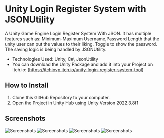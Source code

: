 # Unity Login Register System with JSONUtility
A Unity Game Engine Login Register System With JSON. It has multiple features such as: Minimum-Maximum Username,Password Length that the unity user can put the values to their liking. Toggle to show the password. The saving logic is being handled by JSONUtility.
- Technologies Used: Unity, C#, JsonUtility
-  You can download the Unity Package and add it into your Project on Itch.io: (https://itchiovp.itch.io/unity-login-register-system-tool)
## How to Install
1. Clone this GitHub Repository to your computer.
2. Open the Project in Unity Hub using Unity Version 2022.3.8f1

## Screenshots

![Screenshots](https://img.itch.zone/aW1hZ2UvMjQ0NDQ1My8xNDQ4MTY1Mi5wbmc=/original/uR7373.png)
![Screenshots](https://img.itch.zone/aW1hZ2UvMjQ0NDQ1My8xNDQ4MTY1My5wbmc=/original/8s00kT.png)
![Screenshots](https://img.itch.zone/aW1hZ2UvMjQ0NDQ1My8xNDQ4MTY1NS5wbmc=/original/ZjDF%2Br.png)
![Screenshots](https://img.itch.zone/aW1hZ2UvMjQ0NDQ1My8xNDQ4MTY1NC5wbmc=/original/XXPLbR.png)
  

